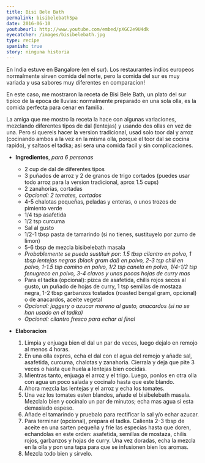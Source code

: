 ```yaml
---
title: Bisi Bele Bath
permalink: bisibelebathSpa
date: 2016-06-10
youtubeurl: http://www.youtube.com/embed/pXGC2e9U4dk
eyecatcher: /images/bisibelebath.jpg
type: recipe
spanish: true
story: ninguna historia
---
```


En India estuve en Bangalore (en el sur). Los restaurantes indios europeos normalmente sirven comida del norte, pero la comida del sur es muy variada y usa sabores muy diferentes en comparacion! 

En este caso, me mostraron la receta de Bisi Bele Bath, un plato del sur tipico de la epoca de lluvias: normalmente preparado en una sola olla, es la comida perfecta para cenar en familia. 

La amiga que me mostro la receta la hace con algunas variaciones, mezclando diferentes tipos de dal (lentejas) y usando dos ollas en vez de una. Pero si quereis hacer la version tradicional, usad solo toor dal y arroz (cocinando ambos a la vez en la misma olla, porque el toor dal se cocina rapido), y saltaos el tadka; asi sera una comida facil y sin complicaciones.


* **Ingredientes**, _para 6 personas_
  - 2 cup de dal de diferentes tipos
  - 3 puñados de arroz y 2 de granos de trigo cortados (puedes usar todo arroz para la version tradicional, aprox 1.5 cups)
  - 2 zanahorias, cortadas
  - _Opcional: 2 tomates, cortados_
  - 4-5 chalotas pequeñas, peladas y enteras, o unos trozos de pimiento verde
  - 1/4 tsp asafetida 
  - 1/2 tsp curcuma
  - Sal al gusto
  - 1/2-1 tbsp pasta de tamarindo (si no tienes, sustituyelo por zumo de limon)
  - 5-6 tbsp de mezcla bisibelebath masala 
   - _Probablemente se pueda sustituir por: 1.5 tbsp cilantro en polvo, 1 tbsp lentejas negras (black gram dal) en polvo, 2-3 tsp chili en polvo, 1-1.5 tsp comino en polvo, 1/2 tsp canela en polvo, 1/4-1/2 tsp fenugreco en polvo, 3-4 clavos y unas pocas hojas de curry mas_ 
  - Para el tadka (opcional): pizca de asafetida, chilis rojos secos al gusto, un puñado de hojas de curry, 1 tsp semillas de mostaza negra, 1-2 tbsp garbanzos tostados (roasted bengal gram, opcional) o de anacardos, aceite vegetal
  - _Opcional: jaggery o azucar moreno al gusto, anacardos (si no se han usado en el tadka)_
  - _Opcional: cilantro fresco para echar al final_

* **Elaboracion**
  1. Limpia y enjuaga bien el dal un par de veces, luego dejalo en remojo al menos 4 horas. 
  2. En una olla expres, echa el dal con el agua del remojo y añade sal, asafetida, curcuma, chalotas y zanahoria. Cierrala y deja que pite 3 veces o hasta que huela a lentejas bien cocidas. 
  3. Mientras tanto, enjuaga el arroz y el trigo. Luego, ponlos en otra olla con agua un poco salada y cocinalo hasta que este blando.
  4. Ahora mezcla las lentejas y el arroz y echa los tomates. 
  5. Una vez los tomates esten blandos, añade el bisibelebath masala. Mezclalo bien y cocinalo un par de minutos; echa mas agua si esta demasiado espeso. 
  6. Añade el tamarindo y pruebalo para rectificar la sal y/o echar azucar. 
  7. Para terminar (opcional), prepara el tadka. Calienta 2-3 tbsp de aceite en una sarten pequeña y frie las especias hasta que doren, echandolas en este orden: asafetida, semillas de mostaza, chilis rojos, garbanzos y hojas de curry. Una vez doradas, echa la mezcla en la olla y pon una tapa para que se infusionen bien los aromas.
  8. Mezcla todo bien  y sirvelo.
